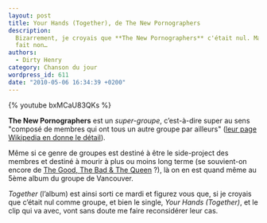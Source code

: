 ```yaml
---
layout: post
title: Your Hands (Together), de The New Pornographers
description:
  Bizarrement, je croyais que **The New Pornographers** c'était nul. Mais en
  fait non…
authors:
  - Dirty Henry
category: Chanson du jour
wordpress_id: 611
date: "2010-05-06 16:34:39 +0200"
---
```


{% youtube bxMCaU83QKs %}

**The New Pornographers** est un _super-groupe_, c’est-à-dire super au sens
"composé de membres qui ont tous un autre groupe par ailleurs" ([leur page
Wikipedia en donne le détail][1]).

Même si ce genre de groupes est destiné à être le side-project des membres et
destiné à mourir à plus ou moins long terme (se souvient-on encore de [The Good,
The Bad & The Queen][2] ?), là on en est quand même au 5ème album du groupe de
Vancouver.

_Together_ (l’album) est ainsi sorti ce mardi et figurez vous que, si je croyais
que c’était nul comme groupe, et bien le single, _Your Hands (Together)_, et le
clip qui va avec, vont sans doute me faire reconsidérer leur cas.

[1]: https://fr.wikipedia.org/wiki/The_New_Pornographers
[2]: https://fr.wikipedia.org/wiki/The_Good,_the_Bad_and_the_Queen
